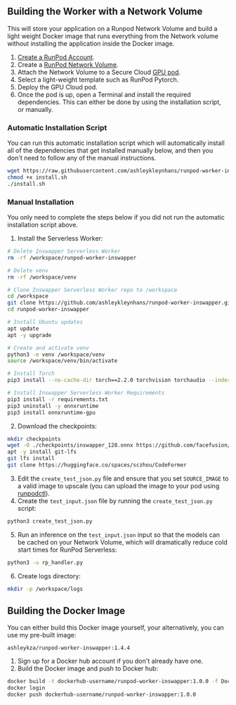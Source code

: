 ## Building the Worker with a Network Volume

This will store your application on a Runpod Network Volume and
build a light weight Docker image that runs everything
from the Network volume without installing the application
inside the Docker image.

1. [Create a RunPod Account](https://runpod.io?ref=2xxro4sy).
2. Create a [RunPod Network Volume](https://www.runpod.io/console/user/storage).
3. Attach the Network Volume to a Secure Cloud [GPU pod](https://www.runpod.io/console/gpu-secure-cloud).
4. Select a light-weight template such as RunPod Pytorch.
5. Deploy the GPU Cloud pod.
6. Once the pod is up, open a Terminal and install the required
   dependencies. This can either be done by using the installation
   script, or manually.

### Automatic Installation Script

You can run this automatic installation script which will
automatically install all of the dependencies that get installed
manually below, and then you don't need to follow any of the
manual instructions.

```bash
wget https://raw.githubusercontent.com/ashleykleynhans/runpod-worker-inswapper/main/scripts/install.sh
chmod +x install.sh
./install.sh
```

### Manual Installation

You only need to complete the steps below if you did not run the
automatic installation script above.

1. Install the Serverless Worker:
```bash
# Delete Inswapper Serverless Worker
rm -rf /workspace/runpod-worker-inswapper

# Delete venv
rm -rf /workspace/venv

# Clone Inswapper Serverless Worker repo to /workspace
cd /workspace
git clone https://github.com/ashleykleynhans/runpod-worker-inswapper.git
cd runpod-worker-inswapper

# Install Ubuntu updates
apt update
apt -y upgrade

# Create and activate venv
python3 -m venv /workspace/venv
source /workspace/venv/bin/activate

# Install Torch
pip3 install --no-cache-dir torch==2.2.0 torchvision torchaudio --index-url https://download.pytorch.org/whl/cu118

# Install Inswapper Serverless Worker Requirements
pip3 install -r requirements.txt
pip3 uninstall -y onnxruntime
pip3 install onnxruntime-gpu
```
2. Download the checkpoints:
```bash
mkdir checkpoints
wget -O ./checkpoints/inswapper_128.onnx https://github.com/facefusion/facefusion-assets/releases/download/models/inswapper_128.onnx
apt -y install git-lfs
git lfs install
git clone https://huggingface.co/spaces/sczhou/CodeFormer
```
3. Edit the `create_test_json.py` file and ensure that you set `SOURCE_IMAGE` to
   a valid image to upscale (you can upload the image to your pod using
   [runpodctl](https://github.com/runpod/runpodctl/releases)).
4. Create the `test_input.json` file by running the `create_test_json.py` script:
```bash
python3 create_test_json.py
```
5. Run an inference on the `test_input.json` input so that the models can be cached on
   your Network Volume, which will dramatically reduce cold start times for RunPod Serverless:
```bash
python3 -u rp_handler.py
```
6. Create logs directory:
```bash
mkdir -p /workspace/logs
```

## Building the Docker Image

You can either build this Docker image yourself, your alternatively,
you can use my pre-built image:

```
ashleykza/runpod-worker-inswapper:1.4.4
```

1. Sign up for a Docker hub account if you don't already have one.
2. Build the Docker image and push to Docker hub:
```bash
docker build -t dockerhub-username/runpod-worker-inswapper:1.0.0 -f Dockerfile.Network_Volume .
docker login
docker push dockerhub-username/runpod-worker-inswapper:1.0.0
```
